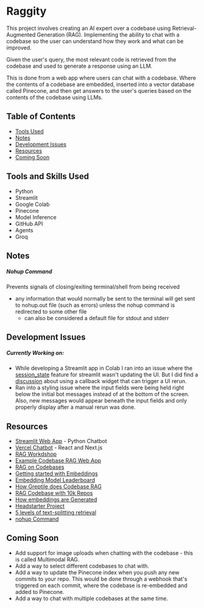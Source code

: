 # Raggity

This project involves creating an AI expert over a codebase using Retrieval-Augmented Generation (RAG). Implementing the ability to chat with a codebase so the user can understand how they work and what can be improved.

Given the user's query, the most relevant code is retrieved from the codebase and used to generate a response using an LLM.

This is done from a web app where users can chat with a codebase. Where the contents of a codebase are embedded, inserted into a vector database called Pinecone, and then get answers to the user's queries based on the contents of the codebase using LLMs.

## Table of Contents
- [Tools Used](#tools-and-skills-used)
- [Notes](#notes)
- [Development Issues](#development-issues)
- [Resources](#resources)
- [Coming Soon](#coming-soon)

## Tools and Skills Used
- Python
- Streamlit
- Google Colab
- Pinecone
- Model Inference
- GitHub API
- Agents
- Groq

## Notes
##### Nohup Command
Prevents signals of closing/exiting terminal/shell from being received
- any information that would normally be sent to the terminal will get sent to nohup.out file (such as errors) unless the nohup command is redirected to some other file
  - can also be considered a default file for stdout and stderr

## Development Issues

##### Currently Working on:
- While developing a Streamlit app in Colab I ran into an issue where the [session_state](https://docs.streamlit.io/develop/api-reference/caching-and-state/st.session_state) feature for streamlit wasn't updating the UI. But I did find a [discussion](https://discuss.streamlit.io/t/updating-state-variable-doesnt-rerun-the-app/47470) about using a callback widget that can trigger a UI rerun.
- Ran into a styling issue where the input fields were being held right below the initial bot messages instead of at the bottom of the screen. Also, new messages would appear beneath the input fields and only properly display after a manual rerun was done.

## Resources
- [Streamlit Web App](https://docs.streamlit.io/develop/tutorials/llms/build-conversational-apps) - Python Chatbot
- [Vercel Chatbot](https://vercel.com/templates/next.js/nextjs-ai-chatbot) - React and Next.js
- [RAG Workdshop](https://app.headstarter.co/content/accelerator/recordings/rag-workshop)
- [Example Codebase RAG Web App](https://sage.storia.ai/)
- [RAG on Codebases](https://blog.lancedb.com/rag-codebase-1/)
- [Getting started with Embeddings](https://huggingface.co/blog/getting-started-with-embeddings)
- [Embedding Model Leaderboard](https://huggingface.co/spaces/mteb/leaderboard)
- [How Greptile does Codebase RAG](https://news.ycombinator.com/item?id=39604961)
- [RAG Codebase with 10k Repos](https://www.qodo.ai/blog/rag-for-large-scale-code-repos/)
- [How embeddings are Generated](https://arxiv.org/abs/1301.3781)
- [Headstarter Project](https://github.com/team-headstart/CodebaseRAG/tree/main)
- [5 levels of text-splitting retrieval](https://www.youtube.com/watch?v=8OJC21T2SL4)
- [nohup Command](https://www.geeksforgeeks.org/nohup-command-in-linux-with-examples/)

## Coming Soon
- Add support for image uploads when chatting with the codebase - this is called Multimodal RAG.
- Add a way to select different codebases to chat with.
- Add a way to update the Pinecone index when you push any new commits to your repo. This would be done through a webhook that's triggered on each commit, where the codebase is re-embedded and added to Pinecone.
- Add a way to chat with multiple codebases at the same time.
